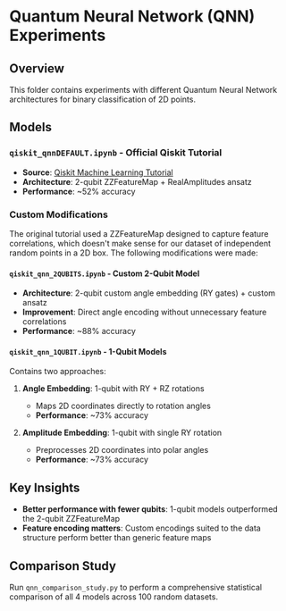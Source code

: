 # Quantum Neural Network (QNN) Experiments

## Overview

This folder contains experiments with different Quantum Neural Network architectures for binary classification of 2D points.

## Models

### `qiskit_qnnDEFAULT.ipynb` - Official Qiskit Tutorial
- **Source**: [Qiskit Machine Learning Tutorial](https://qiskit-community.github.io/qiskit-machine-learning/tutorials/02_neural_network_classifier_and_regressor.html)
- **Architecture**: 2-qubit ZZFeatureMap + RealAmplitudes ansatz
- **Performance**: ~52% accuracy

### Custom Modifications

The original tutorial used a ZZFeatureMap designed to capture feature correlations, which doesn't make sense for our dataset of independent random points in a 2D box. The following modifications were made:

#### `qiskit_qnn_2QUBITS.ipynb` - Custom 2-Qubit Model
- **Architecture**: 2-qubit custom angle embedding (RY gates) + custom ansatz
- **Improvement**: Direct angle encoding without unnecessary feature correlations
- **Performance**: ~88% accuracy

#### `qiskit_qnn_1QUBIT.ipynb` - 1-Qubit Models
Contains two approaches:

1. **Angle Embedding**: 1-qubit with RY + RZ rotations
   - Maps 2D coordinates directly to rotation angles
   - **Performance**: ~73% accuracy

2. **Amplitude Embedding**: 1-qubit with single RY rotation
   - Preprocesses 2D coordinates into polar angles
   - **Performance**: ~73% accuracy

## Key Insights

- **Better performance with fewer qubits**: 1-qubit models outperformed the 2-qubit ZZFeatureMap
- **Feature encoding matters**: Custom encodings suited to the data structure perform better than generic feature maps

## Comparison Study

Run `qnn_comparison_study.py` to perform a comprehensive statistical comparison of all 4 models across 100 random datasets. 